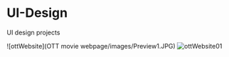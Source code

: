 # UI-Design
UI design projects

![ottWebsite](OTT movie webpage/images/Preview1.JPG)
![ottWebsite01](images/Preview2.Jpg)
